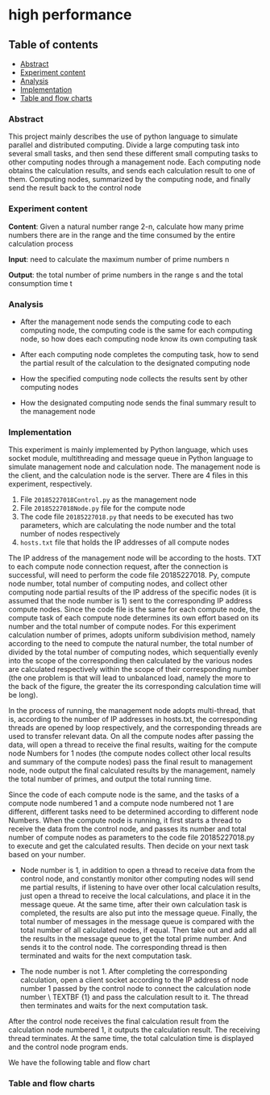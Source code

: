 # high performance

## Table of contents
- [Abstract](#abstract)
- [Experiment content](#experiment-content)
- [Analysis](#analysis)
- [Implementation](#implementation)
- [Table and flow charts](#table-and-flow-charts)

### Abstract

This project mainly describes the use of python language to simulate parallel and distributed computing. Divide a large computing task into several small tasks, and then send these different small computing tasks to other computing nodes through a management node. Each computing node obtains the calculation results, and sends each calculation result to one of them. Computing nodes, summarized by the computing node, and finally send the result back to the control node

### Experiment content

**Content**: Given a natural number range 2-n, calculate how many prime numbers there are in the range and the time consumed by the entire calculation process


**Input**: need to calculate the maximum number of prime numbers n


**Output**: the total number of prime numbers in the range s and the total consumption time t

### Analysis

+ After the management node sends the computing code to each computing node, the computing code is the same for each computing node, so how does each computing node know its own computing task

+ After each computing node completes the computing task, how to send the partial result of the calculation to the designated computing node

+  How the specified computing node collects the results sent by other computing nodes

+ How the designated computing node sends the final summary result to the management node

### Implementation

This experiment is mainly implemented by Python language, which uses socket module, multithreading and message queue in Python language to simulate management node and calculation node. The management node is the client, and the calculation node is the server. There are 4 files in this experiment, respectively.

1. File `20185227018Control.py` as the management node
2. File `20185227018Node.py` file for the compute node
3. The code file `20185227018.py` that needs to be executed has two parameters, which are calculating the node number and the total number of nodes respectively
4. `hosts.txt` file that holds the IP addresses of all compute nodes


The IP address of the management node will be according to the hosts. TXT to each compute node connection request, after the connection is successful, will need to perform the code file 20185227018. Py, compute node number, total number of computing nodes, and collect other computing node partial results of the IP address of the specific nodes (it is assumed that the node number is 1) sent to the corresponding IP address compute nodes. Since the code file is the same for each compute node, the compute task of each compute node determines its own effort based on its number and the total number of compute nodes. For this experiment calculation number of primes, adopts uniform subdivision method, namely according to the need to compute the natural number, the total number of divided by the total number of computing nodes, which sequentially evenly into the scope of the corresponding then calculated by the various nodes are calculated respectively within the scope of their corresponding number (the one problem is that will lead to unbalanced load, namely the more to the back of the figure, the greater the its corresponding calculation time will be long).


In the process of running, the management node adopts multi-thread, that is, according to the number of IP addresses in hosts.txt, the corresponding threads are opened by loop respectively, and the corresponding threads are used to transfer relevant data. On all the compute nodes after passing the data, will open a thread to receive the final results, waiting for the compute node Numbers for 1 nodes (the compute nodes collect other local results and summary of the compute nodes) pass the final result to management node, node output the final calculated results by the management, namely the total number of primes, and output the total running time.


Since the code of each compute node is the same, and the tasks of a compute node numbered 1 and a compute node numbered not 1 are different, different tasks need to be determined according to different node Numbers. When the compute node is running, it first starts a thread to receive the data from the control node, and passes its number and total number of compute nodes as parameters to the code file 20185227018.py to execute and get the calculated results. Then decide on your next task based on your number.


+ Node number is 1, in addition to open a thread to receive data from the control node, and constantly monitor other computing nodes will send me partial results, if listening to have over other local calculation results, just open a thread to receive the local calculations, and place it in the message queue. At the same time, after their own calculation task is completed, the results are also put into the message queue. Finally, the total number of messages in the message queue is compared with the total number of all calculated nodes, if equal. Then take out and add all the results in the message queue to get the total prime number. And sends it to the control node. The corresponding thread is then terminated and waits for the next computation task.


+ The node number is not 1. After completing the corresponding calculation, open a client socket according to the IP address of node number 1 passed by the control node to connect the calculation node number \ TEXTBF {1} and pass the calculation result to it. The thread then terminates and waits for the next computation task.


After the control node receives the final calculation result from the calculation node numbered 1, it outputs the calculation result. The receiving thread terminates. At the same time, the total calculation time is displayed and the control node program ends.


We have the following table and flow chart
### Table and flow charts

